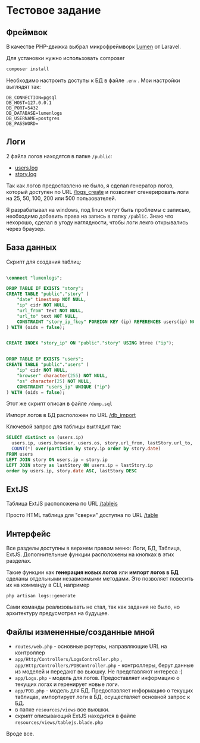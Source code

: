 # Тестовое задание

## Фреймвок

В качестве PHP-движка выбрал микрофреймворк [Lumen](http://lumen.laravel.com/) от Laravel.

Для установки нужно использовать composer

```bash
composer install
```

Необходимо настроить доступы к БД в файле `.env` . Мои настройки выглядят так:

```config
DB_CONNECTION=pgsql
DB_HOST=127.0.0.1
DB_PORT=5432
DB_DATABASE=lumenlogs
DB_USERNAME=postgres
DB_PASSWORD=
```

## Логи

2 файла логов находятся в папке `/public`:
* [users.log](/public/users.log)
* [story.log](/public/story.log)

Так как логов предоставлено не было, я сделал генератор логов, который доступен по 
URL [/logs_create](http://lumentest/logs_create) и позволяет сгенерировать логи на 25, 50, 100, 200 
или 500 пользователей. 

Я разрабатывал на windows, под linux могут быть проблемы с записью, необходимо добавить 
права на запись в папку `/public`. Знаю что нехорошо, сделал в угоду наглядности, чтобы 
логи лекго открывались через браузер. 


## База данных

Скрипт для создания таблиц:

```sql

\connect "lumenlogs";

DROP TABLE IF EXISTS "story";
CREATE TABLE "public"."story" (
    "date" timestamp NOT NULL,
    "ip" cidr NOT NULL,
    "url_from" text NOT NULL,
    "url_to" text NOT NULL,
    CONSTRAINT "story_ip_fkey" FOREIGN KEY (ip) REFERENCES users(ip) NOT DEFERRABLE
) WITH (oids = false);


CREATE INDEX "story_ip" ON "public"."story" USING btree ("ip");


DROP TABLE IF EXISTS "users";
CREATE TABLE "public"."users" (
    "ip" cidr NOT NULL,
    "browser" character(255) NOT NULL,
    "os" character(25) NOT NULL,
    CONSTRAINT "users_ip" UNIQUE ("ip")
) WITH (oids = false);
```

Этот же скрипт описан в файле `/dump.sql`

Импорт логов в БД расположен по URL [/db_import](http://lumentest/db_import)

Ключевой запрос для таблицы выглядит так:

```sql
SELECT distinct on (users.ip) 
  users.ip, users.browser, users.os, story.url_from, lastStory.url_to, 
  COUNT(*) over(partition by story.ip order by story.date)
FROM users 
LEFT JOIN story ON users.ip = story.ip
LEFT JOIN story as lastStory ON users.ip = lastStory.ip
order by users.ip, story.date ASC, lastStory DESC
```

## ExtJS

Таблица ExtJS расположена по URL [/tablejs](http://lumentest/tablejs)

Просто HTML таблица для "сверки" доступна по URL [/table](http://lumentest/table)

## Интерфейс

Все разделы доступны в верхнем правом меню: Логи, БД, Таблица, ExtJS. 
Дополнительные функции расположены на кнопках в этих разделах.

Такие функции как **генерация новых логов** или **импорт логов в БД** сделаны отдельными 
независимыми методами. Это позволяет повесить их на комманду в CLI,
например 

```
php artisan logs::generate
``` 

Сами команды реализовывать не стал, так как задания не было, но архитектуру 
предусмотрел на будущее. 


## Файлы измененные/созданные мной

* `routes/web.php` - основные роутеры, направляющие URL на контроллер
* `app/Http/Controllers/LogsController.php` , 
`app/Http/Controllers/PDBController.php` - контроллеры, берут данные 
из моделей и передают во вьюшку. 
Не представляют интереса :)
* `app/Logs.php` - модель для логов. Предоставляет информацию 
о текущих логах и геренирует новые логи.
* `app/PDB.php` - модель для БД. Предоставляет информацию о текущих 
таблицах, импортирует логи в БД, осуществляет основной запрос к БД.
* в папке `resources/views` все вьюшки.
* скрипт описывающий ExtJS находится в файле `resources/views/tablejs.blade.php`

Вроде все.